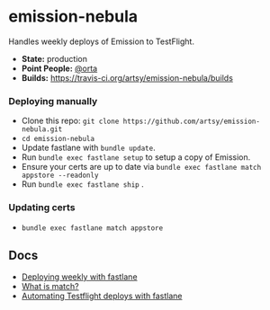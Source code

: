 # emission-nebula

Handles weekly deploys of Emission to TestFlight. 

* __State:__ production
* __Point People:__ [@orta](https://github.com/orta)
* __Builds:__ https://travis-ci.org/artsy/emission-nebula/builds

### Deploying manually

* Clone this repo: `git clone https://github.com/artsy/emission-nebula.git`
* `cd emission-nebula`
* Update fastlane with `bundle update`.
* Run `bundle exec fastlane setup` to setup a copy of Emission.
* Ensure your certs are up to date via `bundle exec fastlane match appstore --readonly`
* Run `bundle exec fastlane ship` .

### Updating certs

* `bundle exec fastlane match appstore`

## Docs

* [Deploying weekly with fastlane](http://artsy.github.io/blog/2017/07/31/fastlane-travis-weekly-deploys/)
* [What is match?](http://artsy.github.io/blog/2017/04/05/what-is-fastlane-match/)
* [Automating Testflight deploys with fastlane](http://artsy.github.io/blog/2015/12/14/Automating-Testflight-Deploys/)

